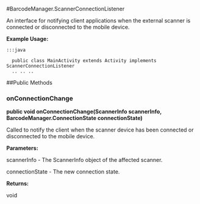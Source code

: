 #BarcodeManager.ScannerConnectionListener

An interface for notifying client applications when the external scanner
 is connected or disconnected to the mobile device.



**Example Usage:**
	
	:::java	
	 	
	  public class MainActivity extends Activity implements ScannerConnectionListener
	  .. .. ..
	  


##Public Methods

### onConnectionChange

**public void onConnectionChange(ScannerInfo scannerInfo, BarcodeManager.ConnectionState connectionState)**

Called to notify the client when the scanner device has been connected or disconnected to the mobile device.

**Parameters:**

scannerInfo - The ScannerInfo object of the affected scanner.

connectionState - The new connection state.

**Returns:**

void

